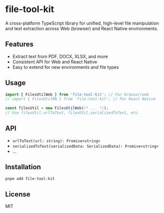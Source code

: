 # file-tool-kit

A cross-platform TypeScript library for unified, high-level file manipulation and text extraction across Web (browser) and React Native environments.

## Features
- Extract text from PDF, DOCX, XLSX, and more
- Consistent API for Web and React Native
- Easy to extend for new environments and file types

## Usage
```ts
import { FilesUtilWeb } from 'file-tool-kit'; // For browser/web
// import { FilesUtilRN } from 'file-tool-kit'; // For React Native

const filesUtil = new FilesUtilWeb(/* ... */);
// Use filesUtil.urlToText, filesUtil.serializedToText, etc.
```

## API
- `urlToText(url: string): Promise<string>`
- `serializedToText(serializedData: SerializedData): Promise<string>`
- ...

## Installation
```sh
pnpm add file-tool-kit
```

## License
MIT 